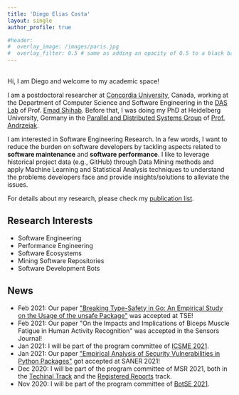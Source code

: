 ```yaml
---
title: 'Diego Elias Costa'
layout: single
author_profile: true

#header:
#  overlay_image: /images/paris.jpg
#  overlay_filter: 0.5 # same as adding an opacity of 0.5 to a black background
---
```


<br>
Hi, I am Diego and welcome to my academic space!

I am a postdoctoral researcher at [Concordia University](https://www.concordia.ca/), Canada, working at the Department of Computer Science and Software Engineering in the [DAS Lab](http://das.encs.concordia.ca/) of Prof. [Emad Shihab](http://das.encs.concordia.ca/members/emad-shihab/). Before that, I was doing my PhD at Heidelberg University, Germany in the [Parallel and Distributed Systems Group](https://pvs.ifi.uni-heidelberg.de/home/) of [Prof. Andrzejak](https://pvs.ifi.uni-heidelberg.de/team/aa/). 


I am interested in Software Engineering Research. In a few words, I want to reduce the burden on software developers by tackling aspects related to **software maintenance** and **software performance**. 
I like to leverage historical project data (e.g., GitHub) through Data Mining methods and apply Machine Learning and Statistical Analysis techniques to understand the problems developers face and provide insights/solutions to alleviate the issues. 

For details about my research, please check my [publication list](/publications/).

## Research Interests

- Software Engineering
- Performance Engineering
- Software Ecosystems
- Mining Software Repositories
- Software Development Bots

## News

- Feb 2021: Our paper ["Breaking Type-Safety in Go: An Empirical Study on the Usage of the unsafe Package"](https://www.researchgate.net/publication/342258694) was accepted at TSE! 
- Feb 2021: Our paper "On the Impacts and Implications of Biceps Muscle Fatigue in Human Activity Recognition" was accepted in the Sensors Journal! 
- Jan 2021: I will be part of the program committee of [ICSME 2021](https://icsme2021.github.io/).
- Jan 2021: Our paper ["Empirical Analysis of Security Vulnerabilities in Python Packages"](https://twitter.com/DiegoEliasCosta/status/1348684828913369088) got accepted at SANER 2021!
- Dec 2020: I will be part of the program committee of MSR 2021, both in the [Techinal Track](https://2021.msrconf.org/committee/msr-2021-technical-papers-program-committee) and the [Registered Reports](https://2021.msrconf.org/committee/msr-2021-registered-reports-program-committee) track.
- Nov 2020: I will be part of the program committee of [BotSE 2021](http://botse.org/). 



